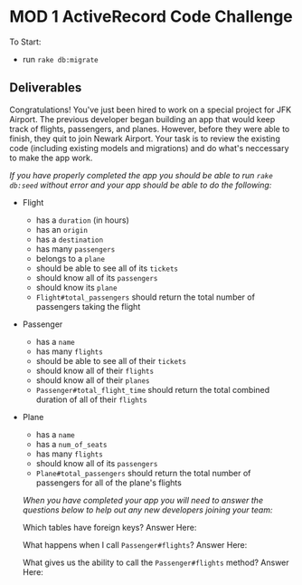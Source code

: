 # MOD 1 ActiveRecord Code Challenge

To Start: 
 - run `rake db:migrate`

## Deliverables

Congratulations! You've just been hired to work on a special project for JFK Airport. The previous developer began building an app that would keep track of flights, passengers, and planes. However, before they were able to finish, they quit to join Newark Airport. Your task is to review the existing code (including existing models and migrations) and do what's neccessary to make the app work.

*If you have properly completed the app you should be able to run `rake db:seed` without error and your app should be able to do the following:* 

- Flight
  - has a `duration` (in hours)
  - has an `origin`
  - has a `destination` 
  - has many `passengers`
  - belongs to a `plane` 
  - should be able to see all of its `tickets` 
  - should know all of its `passengers`
  - should know its `plane`
  - `Flight#total_passengers` should return the total number of passengers taking the flight 


- Passenger
  - has a `name` 
  - has many `flights` 
  - should be able to see all of their `tickets` 
  - should know all of their `flights`
  - should know all of their `planes`
  - `Passenger#total_flight_time` should return the total combined duration of all of their `flights`

- Plane
  - has a `name` 
  - has a `num_of_seats`
  - has many `flights`
  - should know all of its `passengers`
  - `Plane#total_passengers` should return the total number of passengers for all of the plane's flights

  *When you have completed your app you will need to answer the questions below to help out any new developers joining your team:*

  Which tables have foreign keys? 
    Answer Here: 

  What happens when I call `Passenger#flights`? 
    Answer Here: 

  What gives us the ability to call the `Passenger#flights` method?     Answer Here: